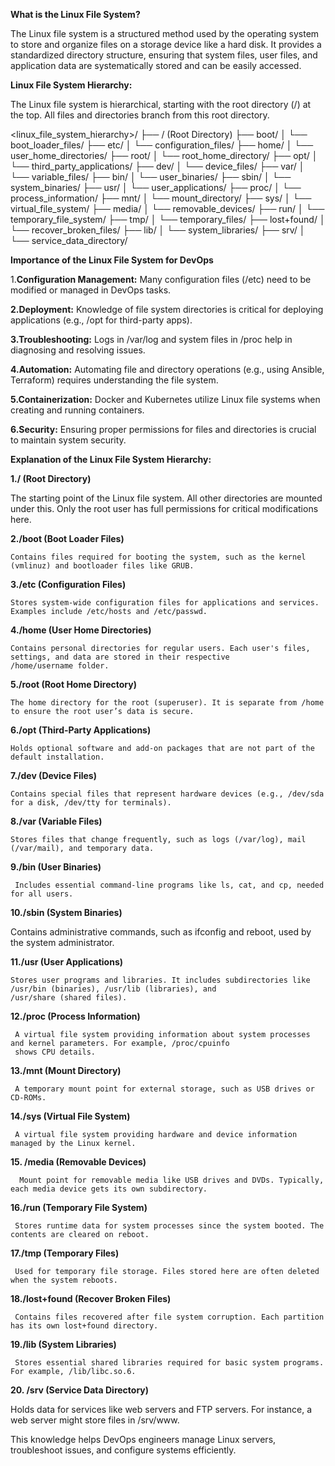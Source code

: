 **What is the Linux File System?**

The Linux file system is a structured method used by the operating system to store and organize files on a storage device like a hard disk. It provides a standardized directory structure, ensuring that system files, user files, and application data are systematically stored and can be easily accessed.

**Linux File System Hierarchy:**

The Linux file system is hierarchical, starting with the root directory (/) at the top. All files and directories branch from this root directory.

<linux_file_system_hierarchy>/
├── / (Root Directory)
├── boot/
│   └── boot_loader_files/
├── etc/
│   └── configuration_files/
├── home/
│   └── user_home_directories/
├── root/
│   └── root_home_directory/
├── opt/
│   └── third_party_applications/
├── dev/
│   └── device_files/
├── var/
│   └── variable_files/
├── bin/
│   └── user_binaries/
├── sbin/
│   └── system_binaries/
├── usr/
│   └── user_applications/
├── proc/
│   └── process_information/
├── mnt/
│   └── mount_directory/
├── sys/
│   └── virtual_file_system/
├── media/
│   └── removable_devices/
├── run/
│   └── temporary_file_system/
├── tmp/
│   └── temporary_files/
├── lost+found/
│   └── recover_broken_files/
├── lib/
│   └── system_libraries/
├── srv/
│   └── service_data_directory/


**Importance of the Linux File System for DevOps**

1.**Configuration Management:** Many configuration files (/etc) need to be modified or managed in DevOps tasks.

**2.Deployment:** Knowledge of file system directories is critical for deploying applications (e.g., /opt for third-party apps).

**3.Troubleshooting:** Logs in /var/log and system files in /proc help in diagnosing and resolving issues.

**4.Automation:** Automating file and directory operations (e.g., using Ansible, Terraform) requires understanding the file system.

**5.Containerization:** Docker and Kubernetes utilize Linux file systems when creating and running containers.

**6.Security:** Ensuring proper permissions for files and directories is crucial to maintain system security.

**Explanation of the Linux File System Hierarchy:**

**1./ (Root Directory)**

  The starting point of the Linux file system. All other directories are mounted under this. Only the root user has full 
  permissions for critical modifications here.

**2./boot (Boot Loader Files)**

    Contains files required for booting the system, such as the kernel (vmlinuz) and bootloader files like GRUB.
    
**3./etc (Configuration Files)**

    Stores system-wide configuration files for applications and services. Examples include /etc/hosts and /etc/passwd.
    
**4./home (User Home Directories)**

    Contains personal directories for regular users. Each user's files, settings, and data are stored in their respective 
    /home/username folder.

**5./root (Root Home Directory)**

    The home directory for the root (superuser). It is separate from /home to ensure the root user’s data is secure.

**6./opt (Third-Party Applications)**

    Holds optional software and add-on packages that are not part of the default installation.
    
**7./dev (Device Files)**

    Contains special files that represent hardware devices (e.g., /dev/sda for a disk, /dev/tty for terminals).
    
**8./var (Variable Files)**

    Stores files that change frequently, such as logs (/var/log), mail (/var/mail), and temporary data.

**9./bin (User Binaries)**

     Includes essential command-line programs like ls, cat, and cp, needed for all users.
     
**10./sbin (System Binaries)**

  Contains administrative commands, such as ifconfig and reboot, used by the system administrator.
  
**11./usr (User Applications)**

    Stores user programs and libraries. It includes subdirectories like /usr/bin (binaries), /usr/lib (libraries), and 
    /usr/share (shared files).

**12./proc (Process Information)**

     A virtual file system providing information about system processes and kernel parameters. For example, /proc/cpuinfo 
     shows CPU details.
     
**13./mnt (Mount Directory)**

     A temporary mount point for external storage, such as USB drives or CD-ROMs.

**14./sys (Virtual File System)**

     A virtual file system providing hardware and device information managed by the Linux kernel.
     
**15. /media (Removable Devices)**

      Mount point for removable media like USB drives and DVDs. Typically, each media device gets its own subdirectory.
      
**16./run (Temporary File System)**

     Stores runtime data for system processes since the system booted. The contents are cleared on reboot.
     
**17./tmp (Temporary Files)**

     Used for temporary file storage. Files stored here are often deleted when the system reboots.

**18./lost+found (Recover Broken Files)**

     Contains files recovered after file system corruption. Each partition has its own lost+found directory.

**19./lib (System Libraries)**

     Stores essential shared libraries required for basic system programs. For example, /lib/libc.so.6.
     
 **20. /srv (Service Data Directory)**

Holds data for services like web servers and FTP servers. For instance, a web server might store files in /srv/www.

This knowledge helps DevOps engineers manage Linux servers, troubleshoot issues, and configure systems efficiently.
